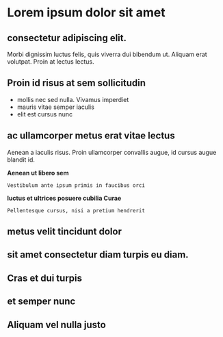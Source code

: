 # Lorem ipsum dolor sit amet
## consectetur adipiscing elit.

Morbi dignissim luctus felis, quis viverra dui bibendum ut. Aliquam erat volutpat. Proin at lectus lectus.

## Proin id risus at sem sollicitudin
+ mollis nec sed nulla. Vivamus imperdiet
+ mauris vitae semper iaculis
+ elit est cursus nunc

## ac ullamcorper metus erat vitae lectus
Aenean a iaculis risus. Proin ullamcorper convallis augue, id cursus augue blandit id.

**Aenean ut libero sem**

    Vestibulum ante ipsum primis in faucibus orci

**luctus et ultrices posuere cubilia Curae**

    Pellentesque cursus, nisi a pretium hendrerit

## metus velit tincidunt dolor
sit amet consectetur diam turpis eu diam.
--
Cras et dui turpis
--
et semper nunc
--
Aliquam vel nulla justo
--

